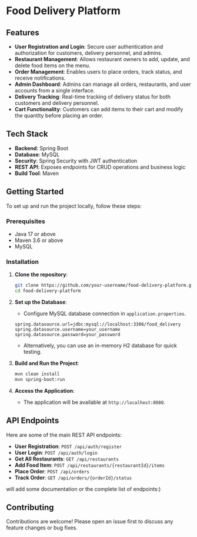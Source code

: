 
# Food Delivery Platform

## Features

- **User Registration and Login**: Secure user authentication and authorization for customers, delivery personnel, and admins.
- **Restaurant Management**: Allows restaurant owners to add, update, and delete food items on the menu.
- **Order Management**: Enables users to place orders, track status, and receive notifications.
- **Admin Dashboard**: Admins can manage all orders, restaurants, and user accounts from a single interface.
- **Delivery Tracking**: Real-time tracking of delivery status for both customers and delivery personnel.
- **Cart Functionality**: Customers can add items to their cart and modify the quantity before placing an order.

## Tech Stack

- **Backend**: Spring Boot
- **Database**: MySQL
- **Security**: Spring Security with JWT authentication
- **REST API**: Exposes endpoints for CRUD operations and business logic
- **Build Tool**: Maven

## Getting Started

To set up and run the project locally, follow these steps:

### Prerequisites

- Java 17 or above
- Maven 3.6 or above
- MySQL

### Installation

1. **Clone the repository**:
   ```bash
   git clone https://github.com/your-username/food-delivery-platform.git
   cd food-delivery-platform
   ```

2. **Set up the Database**:
   - Configure MySQL database connection in `application.properties`.
   ```properties
   spring.datasource.url=jdbc:mysql://localhost:3306/food_delivery
   spring.datasource.username=your_username
   spring.datasource.password=your_password
   ```
   - Alternatively, you can use an in-memory H2 database for quick testing.

3. **Build and Run the Project**:
   ```bash
   mvn clean install
   mvn spring-boot:run
   ```

4. **Access the Application**:
   - The application will be available at `http://localhost:8080`.

## API Endpoints

Here are some of the main REST API endpoints:

- **User Registration**: `POST /api/auth/register`
- **User Login**: `POST /api/auth/login`
- **Get All Restaurants**: `GET /api/restaurants`
- **Add Food Item**: `POST /api/restaurants/{restaurantId}/items`
- **Place Order**: `POST /api/orders`
- **Track Order**: `GET /api/orders/{orderId}/status`


will add some documentation or the complete list of endpoints:)


## Contributing

Contributions are welcome! Please open an issue first to discuss any feature changes or bug fixes.
